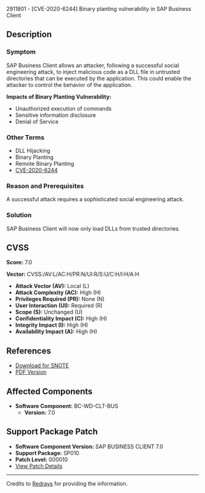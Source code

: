 2911801 - [CVE-2020-6244] Binary planting vulnerability in SAP Business Client

## Description

### Symptom
SAP Business Client allows an attacker, following a successful social engineering attack, to inject malicious code as a DLL file in untrusted directories that can be executed by the application. This could enable the attacker to control the behavior of the application.

**Impacts of Binary Planting Vulnerability:**
- Unauthorized execution of commands
- Sensitive information disclosure
- Denial of Service

### Other Terms
- DLL Hijacking
- Binary Planting
- Remote Binary Planting
- [CVE-2020-6244](https://cve.mitre.org/cgi-bin/cvename.cgi?name=CVE-2020-6244)

### Reason and Prerequisites
A successful attack requires a sophisticated social engineering attack.

### Solution
SAP Business Client will now only load DLLs from trusted directories.

## CVSS

**Score:** 7.0

**Vector:** CVSS:/AV:L/AC:H/PR:N/UI:R/S:U/C:H/I:H/A:H

- **Attack Vector (AV):** Local (L)
- **Attack Complexity (AC):** High (H)
- **Privileges Required (PR):** None (N)
- **User Interaction (UI):** Required (R)
- **Scope (S):** Unchanged (U)
- **Confidentiality Impact (C):** High (H)
- **Integrity Impact (I):** High (H)
- **Availability Impact (A):** High (H)

## References

- [Download for SNOTE](https://notesdownloads.sap.com/note/0040000000795712020)
- [PDF Version](https://userapps.support.sap.com/sap/support/sfm/notes/print/0002911801?language=en-US&token=1799D7193F3C4AE2A1BB4838606E14B8)

## Affected Components

- **Software Component:** BC-WD-CLT-BUS
  - **Version:** 7.0

## Support Package Patch

- **Software Component Version:** SAP BUSINESS CLIENT 7.0
- **Support Package:** SP010
- **Patch Level:** 000010
- [View Patch Details](https://me.sap.com/softwarecenter/template/products/_APP=00200682500000001943&_EVENT=DISPHIER&HEADER=Y&FUNCTIONBAR=N&EVENT=TREE&NE=NAVIGATE&ENR=73555000100200007699&V=MAINT)

---

Credits to [Redrays](https://redrays.io) for providing the information.
